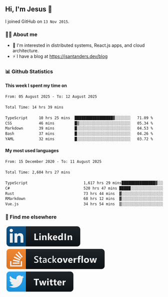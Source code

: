 ## Hi, I'm Jesus 👋

I joined GitHub on `13 Nov 2015`.

<!-- Talking about you -->

### 👨‍💻 About me

- 👦 I'm interested in distributed systems, React.js apps, and cloud architecture.
- ⚡️ I have a blog at <https://jsantanders.dev/blog>

### 📊 Github Statistics

#### This week I spent my time on

<!--START_SECTION:weekly-->

```txt
From: 05 August 2025 - To: 12 August 2025

Total Time: 14 hrs 39 mins

TypeScript     10 hrs 25 mins  █████████████████▓░░░░░░░   71.09 %
CSS            46 mins         █▒░░░░░░░░░░░░░░░░░░░░░░░   05.34 %
Markdown       39 mins         █░░░░░░░░░░░░░░░░░░░░░░░░   04.53 %
Bash           37 mins         █░░░░░░░░░░░░░░░░░░░░░░░░   04.26 %
YAML           32 mins         █░░░░░░░░░░░░░░░░░░░░░░░░   03.72 %
```

<!--END_SECTION:weekly-->

#### My most used languages

<!--START_SECTION:alltime-->

```txt
From: 15 December 2020 - To: 11 August 2025

Total Time: 2,604 hrs 27 mins

TypeScript                         1,617 hrs 29 mins███████████████▓░░░░░░░░░   62.10 %
C#                                 520 hrs 47 mins █████░░░░░░░░░░░░░░░░░░░░   20.00 %
Rust                               73 hrs 44 mins  ▓░░░░░░░░░░░░░░░░░░░░░░░░   02.83 %
RMarkdown                          68 hrs 12 mins  ▓░░░░░░░░░░░░░░░░░░░░░░░░   02.62 %
Vue.js                             34 hrs 54 mins  ▒░░░░░░░░░░░░░░░░░░░░░░░░   01.34 %
```

<!--END_SECTION:alltime-->

### 📢 Find me elsewhere

<p>
  <a target="_blank" href="https://linkedin.com/in/jsantanders">
    <img src="https://github.com/jsantanders/jsantanders/blob/master/img/linkedin.svg" alt="LinkedIn" style="vertical-align:top; margin:4px">
  </a>
  
  <a target="_blank" href="https://stackoverflow.com/users/7318331/jesus-santander">
    <img src="https://github.com/jsantanders/jsantanders/blob/master/img/stackoverflow.svg" alt="StackOverflow" style="vertical-align:top; margin:4px">
  </a>
  
  <a target="_blank" href="http://twitter.com/jsantanders">
    <img src="https://github.com/jsantanders/jsantanders/blob/master/img/twitter.svg" alt="Twitter" style="vertical-align:top; margin:4px">
  </a>
</p>
